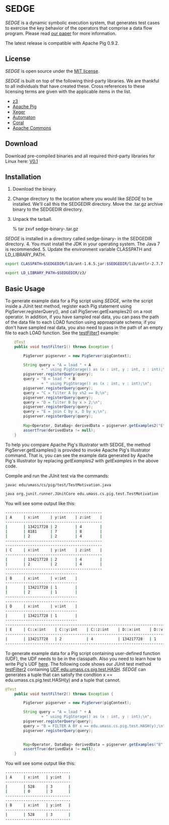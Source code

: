 SEDGE
=====

*SEDGE* is a dynamic symbolic execution system, that generates test cases to exercise the key behavior of the operators that comprise a data flow program. Please read [our paper](http://people.cs.umass.edu/~kaituo/) for more information. 

The latest release is compatible with Apache Pig 0.9.2.

License
-------

*SEDGE* is open source under the [MIT license](http://www.opensource.org/licenses/mit-license.php).

*SEDGE* is built on top of the following third-party libraries. We are thankful to all individuals that have created these. Cross references to these licensing terms are given with the applicable items in the list. 
* [z3](http://z3.codeplex.com/license)
* [Apache Pig](http://www.apache.org/licenses/)
* [Xeger](http://www.apache.org/licenses/LICENSE-2.0)
* [Automaton](http://opensource.org/licenses/bsd-license.php)
* [Coral](http://javapathfinder.sourceforge.net/NOSA-1.3-JPF.txt)
* [Apache Commons](http://www.apache.org/licenses/)

Download
--------
Download pre-compiled binaries and all required third-party libraries for Linux here:
[V0.1](https://docs.google.com/file/d/0B2eUVi06EB0oenJ6UzdtNFJoX0U/edit?usp=sharing)

Installation
------------
1. Download the binary. 
2. Change directory to the location where you would like *SEDGE* to be installed. We'll call this the SEDGEDIR directory. Move the .tar.gz archive binary to the SEDGEDIR directory.

3. Unpack the tarball.

    % tar zxvf sedge-binary-<version>.tar.gz

*SEDGE* is installed in a directory called sedge-binary-<version> in the SEDGEDIR directory.
4. You must install the JDK in your operating system. The Java 7 is recommended. 
5. Update the environment variable CLASSPATH and LD_LIBRARY_PATH.
```bash
export CLASSPATH=$SEDGEDIR/lib/ant-1.6.5.jar:$SEDGEDIR/lib/antlr-2.7.7.jar:$SEDGEDIR/lib/antlr-3.4.jar:$SEDGEDIR/lib/antlr-runtime-3.4.jar:$SEDGEDIR/lib/automaton-1.11-8.jar:$SEDGEDIR/lib/avro-1.5.3.jar:$SEDGEDIR/lib/commons-beanutils-1.7.0.jar:$SEDGEDIR/lib/commons-beanutils-core-1.8.0.jar:$SEDGEDIR/lib/commons-cli-1.2.jar:$SEDGEDIR/lib/commons-codec-1.4.jar:$SEDGEDIR/lib/commons-collections-3.2.1.jar:$SEDGEDIR/lib/commons-configuration-1.6.jar:$SEDGEDIR/lib/commons-digester-1.8.jar:$SEDGEDIR/lib/commons-el-1.0.jar:$SEDGEDIR/lib/commons-httpclient-3.0.1.jar:$SEDGEDIR/lib/commons-io-2.4.jar:$SEDGEDIR/lib/commons-lang-2.4.jar:$SEDGEDIR/lib/commons-logging-1.1.1.jar:$SEDGEDIR/lib/commons-math-1.2.jar:$SEDGEDIR/lib/commons-math-2.1.jar:$SEDGEDIR/lib/commons-math3-3.0.jar:$SEDGEDIR/lib/commons-net-1.4.1.jar:$SEDGEDIR/lib/coral.jar:$SEDGEDIR/lib/coral-related-jpf.jar:$SEDGEDIR/lib/core-3.1.1.jar:$SEDGEDIR/lib/ftplet-api-1.0.0.jar:$SEDGEDIR/lib/ftpserver-core-1.0.0.jar:$SEDGEDIR/lib/ftpserver-deprecated-1.0.0-M2.jar:$SEDGEDIR/lib/guava-11.0.jar:$SEDGEDIR/lib/hadoop-0.23.0-gridmix.jar:$SEDGEDIR/lib/hadoop-0.23.0-streaming.jar:$SEDGEDIR/lib/hadoop-core-1.0.0.jar:$SEDGEDIR/lib/hadoop-mapreduce-0.23.0.jar:$SEDGEDIR/lib/hadoop-mapreduce-0.23.0-sources.jar:$SEDGEDIR/lib/hadoop-mapreduce-examples-0.23.0.jar:$SEDGEDIR/lib/hadoop-mapreduce-examples-0.23.0-sources.jar:$SEDGEDIR/lib/hadoop-mapreduce-test-0.23.0.jar:$SEDGEDIR/lib/hadoop-mapreduce-test-0.23.0-sources.jar:$SEDGEDIR/lib/hadoop-mapreduce-tools-0.23.0.jar:$SEDGEDIR/lib/hadoop-mapreduce-tools-0.23.0-sources.jar:$SEDGEDIR/lib/hadoop-test-1.0.0.jar:$SEDGEDIR/lib/hamcrest-all-1.3.0RC2.jar:$SEDGEDIR/lib/hbase-0.90.0.jar:$SEDGEDIR/lib/hbase-0.90.0-tests.jar:$SEDGEDIR/lib/hive-exec-0.8.0.jar:$SEDGEDIR/lib/hsqldb-1.8.0.10.jar:$SEDGEDIR/lib/httpclient-4.1.jar:$SEDGEDIR/lib/httpcore-4.1.jar:$SEDGEDIR/lib/jackson-core-asl-1.7.3.jar:$SEDGEDIR/lib/jackson-mapper-asl-1.7.3.jar:$SEDGEDIR/lib/jasper-compiler-5.5.12.jar:$SEDGEDIR/lib/jasper-runtime-5.5.12.jar:$SEDGEDIR/lib/javacc-4.2.jar:$SEDGEDIR/lib/javacc.jar:$SEDGEDIR/lib/jdeb-0.8.jar:$SEDGEDIR/lib/jersey-core-1.8.jar:$SEDGEDIR/lib/jets3t-0.7.1.jar:$SEDGEDIR/lib/jetty-6.1.26.jar:$SEDGEDIR/lib/jetty-util-6.1.26.jar:$SEDGEDIR/lib/jline-0.9.94.jar:$SEDGEDIR/lib/joda-time-1.6.jar:$SEDGEDIR/lib/js-1.7R2.jar:$SEDGEDIR/lib/jsch-0.1.38.jar:$SEDGEDIR/lib/json-simple-1.1.jar:$SEDGEDIR/lib/jsp-2.1-6.1.14.jar:$SEDGEDIR/lib/jsp-api-2.1-6.1.14.jar:$SEDGEDIR/lib/junit-3.8.1.jar:$SEDGEDIR/lib/junit-4.5.jar:$SEDGEDIR/lib/jython-2.5.0.jar:$SEDGEDIR/lib/kfs-0.3.jar:$SEDGEDIR/lib/log4j-1.2.16.jar:$SEDGEDIR/lib/mina-core-2.0.0-M5.jar:$SEDGEDIR/lib/netty-3.2.2.Final.jar:$SEDGEDIR/lib/opt4j-2.4.jar:$SEDGEDIR/lib/org.hamcrest.core_1.1.0.v20090501071000.jar:$SEDGEDIR/lib/oro-2.0.8.jar:$SEDGEDIR/lib/paranamer-2.3.jar:$SEDGEDIR/lib/sdsuLibJKD12.jar:$SEDGEDIR/lib/servlet-api-2.5-20081211.jar:$SEDGEDIR/lib/servlet-api-2.5-6.1.14.jar:$SEDGEDIR/lib/slf4j-api-1.6.1.jar:$SEDGEDIR/lib/slf4j-log4j12-1.6.1.jar:$SEDGEDIR/lib/snappy-java-1.0.3.2.jar:$SEDGEDIR/lib/ST4-4.0.4.jar:$SEDGEDIR/lib/stringtemplate-3.2.1.jar:$SEDGEDIR/lib/trove-2.1.0.jar:$SEDGEDIR/lib/trove-3.0.3.jar:$SEDGEDIR/lib/xmlenc-0.52.jar:$SEDGEDIR/lib/z3.jar:$SEDGEDIR/lib/zookeeper-3.3.3.jar:$SEDGEDIR/sedge.jar:$SEDGEDIR/lib/coral-related-jpf.jar:.:$CLASSPATH

export LD_LIBRARY_PATH=$SEDGEDIR/z3/
```

Basic Usage
-----------
To generate example data for a Pig script using *SEDGE*, write the script inside a JUnit test method, register each Pig statement using PigServer.registerQuery(), and call PigServer.getExamples2() on a root operator.  In addition, if you have sampled real data, you can pass the path of the data file to each LOAD function using approapriate schema; if you don't have sampled real data, you also need to pass in the path of an empty file to each LOAD function.  See the [testFilter1](https://docs.google.com/file/d/0B2eUVi06EB0oN3RtQ2cxUncyZWs/edit?usp=sharing) example:

```java
    @Test
    public void testFilter1() throws Exception {

        PigServer pigserver = new PigServer(pigContext);

        String query = "A = load " + A
                + " using PigStorage() as (x : int, y : int, z : int);\n";
        pigserver.registerQuery(query);
        query = "B = load " + B 
        		+ " using PigStorage() as (x : int, v : int);\n";
        pigserver.registerQuery(query);
        query = "C = filter A by x%2 == 0;\n";
        pigserver.registerQuery(query);
        query = "D = filter B by x > 2;\n";
        pigserver.registerQuery(query);
        query = "E = join C by x, D by x;\n";
        pigserver.registerQuery(query);
        
        Map<Operator, DataBag> derivedData = pigserver.getExamples2("E");
        assertTrue(derivedData != null);
    }
```

To help you compare Apache Pig's Illustrator with SEDGE, the method PigServer.getExamples() is provided to invoke Apache Pig's Illustrator command.  That is, you can see the example data generated by Apache Pig's Illustrator by replacing *getExamples2* with *getExamples* in the above code.

Compile and run the JUnit test via the commands:
```bash
javac edu/umass/cs/pig/test/TestMotivation.java

java org.junit.runner.JUnitCore edu.umass.cs.pig.test.TestMotivation
```

You will see some output like this:

```bash
-------------------------------------------
| A     | x:int     | y:int    | z:int    | 
-------------------------------------------
|       | 134217728 | 2        | 4        | 
|       | 8181      | 7        | 8        | 
|       | 2         | 2        | 4        | 
-------------------------------------------
-------------------------------------------
| C     | x:int     | y:int    | z:int    | 
-------------------------------------------
|       | 134217728 | 2        | 4        | 
|       | 2         | 2        | 4        | 
-------------------------------------------
--------------------------------
| B     | x:int     | v:int    | 
--------------------------------
|       | 134217728 | 1        | 
|       | 2         | 1        | 
--------------------------------
--------------------------------
| D     | x:int     | v:int    | 
--------------------------------
|       | 134217728 | 1        | 
--------------------------------
-------------------------------------------------------------------------------
| E     | C::x:int    | C::y:int    | C::z:int    | D::x:int    | D::v:int    | 
-------------------------------------------------------------------------------
|       | 134217728   | 2           | 4           | 134217728   | 1           | 
-------------------------------------------------------------------------------
```

To generate example data for a Pig script containing user-defined function (UDF), the UDF needs to be in the classpath.  Also you need to learn how to write Pig's UDF [here](http://pig.apache.org/docs/r0.7.0/udf.html).  The following code shows our JUnit test method [testFilter2](https://docs.google.com/file/d/0B2eUVi06EB0oaURTcjRBTTQxb00/edit?usp=sharing) containing [UDF edu.umass.cs.pig.test.HASH](https://docs.google.com/file/d/0B2eUVi06EB0oS1J3QkhTZVpZX0k/edit?usp=sharing).  *SEDGE* can generates a tuple that can satisfy the condtion x == edu.umass.cs.pig.test.HASH(y) and a tuple that cannot.

```java
@Test
    public void testFilter2() throws Exception {

        PigServer pigserver = new PigServer(pigContext);

        String query = "A = load " + A
                + " using PigStorage() as (x : int, y : int);\n";
        pigserver.registerQuery(query);
        query = "B = FILTER A BY x == edu.umass.cs.pig.test.HASH(y);\n";
        pigserver.registerQuery(query);
        

        Map<Operator, DataBag> derivedData = pigserver.getExamples("B");
        assertTrue(derivedData != null);
    }
```

You will see some output like this:

```bash
-----------------------------
| A     | x:int   | y:int   | 
-----------------------------
|       | 528     | 3       | 
|       | 0       | 3       | 
-----------------------------
-----------------------------
| B     | x:int   | y:int   | 
-----------------------------
|       | 528     | 3       | 
-----------------------------
```


